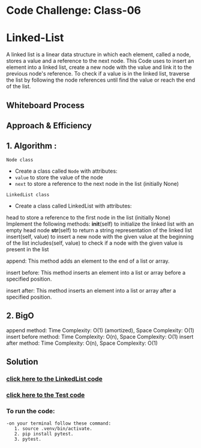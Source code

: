 # Code Challenge: Class-06
# Linked-List
A linked list is a linear data structure in which each element, called a node, stores a value and a reference to the next node. This Code uses to insert an element into a linked list, create a new node with the value and link it to the previous node's reference. To check if a value is in the linked list, traverse the list by following the node references until find the value or reach the end of the list.

## Whiteboard Process



## Approach & Efficiency
## 1. Algorithm :
`Node class`
- Create a class called `Node` with attributes:
- `value` to store the value of the node
- `next` to store a reference to the next node in the list (initially None)

`LinkedList class`
- Create a class called LinkedList with attributes:
 
 head to store a reference to the first node in the list (initially None)
    Implement the following methods:
     __init__(self) to initialize the linked list with an empty head node
     __str__(self) to return a string representation of the linked list
     insert(self, value) to insert a new node with the given value at the beginning of the list
     includes(self, value) to check if a node with the given value is present in the list

append: This method adds an element to the end of a list or array. 

insert before: This method inserts an element into a list or array before a specified position. 

insert after: This method inserts an element into a list or array after a specified position. 


## 2. BigO
   append method: Time Complexity: O(1) (amortized), Space Complexity: O(1)
   insert before method: Time Complexity: O(n), Space Complexity: O(1)
   insert after method: Time Complexity: O(n), Space Complexity: O(1)


## Solution
### [click here to the LinkedList code](./linked-list-insertions.py)
### [click here to the Test code](../tests/test_linkedlist%7C%7C.py)
### To run the code:
    -on your terminal follow these command:
       1. source .venv/bin/activate.
       2. pip install pytest.
       3. pytest.